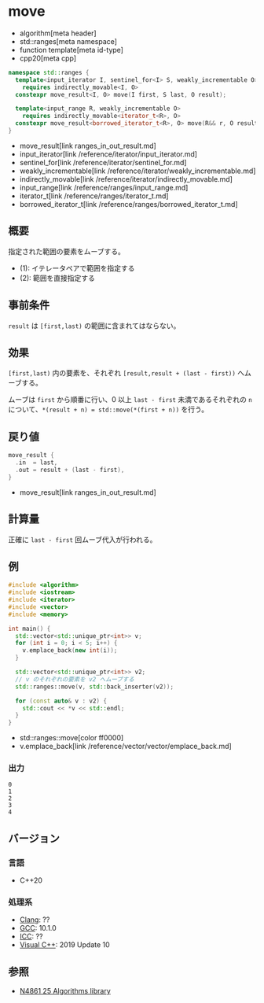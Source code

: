 # move
* algorithm[meta header]
* std::ranges[meta namespace]
* function template[meta id-type]
* cpp20[meta cpp]

```cpp
namespace std::ranges {
  template<input_iterator I, sentinel_for<I> S, weakly_incrementable O>
    requires indirectly_movable<I, O>
  constexpr move_result<I, O> move(I first, S last, O result);            // (1)

  template<input_range R, weakly_incrementable O>
    requires indirectly_movable<iterator_t<R>, O>
  constexpr move_result<borrowed_iterator_t<R>, O> move(R&& r, O result); // (2)
}
```
* move_result[link ranges_in_out_result.md]
* input_iterator[link /reference/iterator/input_iterator.md]
* sentinel_for[link /reference/iterator/sentinel_for.md]
* weakly_incrementable[link /reference/iterator/weakly_incrementable.md]
* indirectly_movable[link /reference/iterator/indirectly_movable.md]
* input_range[link /reference/ranges/input_range.md]
* iterator_t[link /reference/ranges/iterator_t.md]
* borrowed_iterator_t[link /reference/ranges/borrowed_iterator_t.md]

## 概要
指定された範囲の要素をムーブする。

* (1): イテレータペアで範囲を指定する
* (2): 範囲を直接指定する

## 事前条件
`result` は `[first,last)` の範囲に含まれてはならない。


## 効果
`[first,last)` 内の要素を、それぞれ `[result,result + (last - first))` へムーブする。

ムーブは `first` から順番に行い、0 以上 `last - first` 未満であるそれぞれの `n` について、`*(result + n) = std::move(*(first + n))` を行う。


## 戻り値
```cpp
move_result {
  .in  = last,
  .out = result + (last - first),
}
```
* move_result[link ranges_in_out_result.md]

## 計算量
正確に `last - first` 回ムーブ代入が行われる。


## 例
```cpp example
#include <algorithm>
#include <iostream>
#include <iterator>
#include <vector>
#include <memory>

int main() {
  std::vector<std::unique_ptr<int>> v;
  for (int i = 0; i < 5; i++) {
    v.emplace_back(new int(i));
  }

  std::vector<std::unique_ptr<int>> v2;
  // v のそれぞれの要素を v2 へムーブする
  std::ranges::move(v, std::back_inserter(v2));

  for (const auto& v : v2) {
    std::cout << *v << std::endl;
  }
}
```
* std::ranges::move[color ff0000]
* v.emplace_back[link /reference/vector/vector/emplace_back.md]

### 出力
```
0
1
2
3
4
```

## バージョン
### 言語
- C++20

### 処理系
- [Clang](/implementation.md#clang): ??
- [GCC](/implementation.md#gcc): 10.1.0
- [ICC](/implementation.md#icc): ??
- [Visual C++](/implementation.md#visual_cpp): 2019 Update 10

## 参照
- [N4861 25 Algorithms library](https://timsong-cpp.github.io/cppwp/n4861/algorithms)
